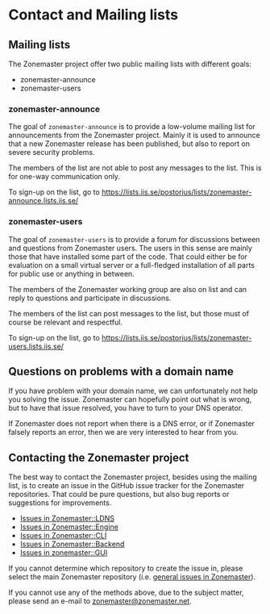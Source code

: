 # Contact and Mailing lists

## Mailing lists

The Zonemaster project offer two public mailing lists with
different goals:

* zonemaster-announce
* zonemaster-users

### zonemaster-announce

The goal of `zonemaster-announce` is to provide a low-volume
mailing list for announcements from the Zonemaster project. Mainly
it is used to announce that a new Zonemaster release has been
published, but also to report on severe security problems.

The members of the list are not able to post any messages to the
list. This is for one-way communication only.

To sign-up on the list, go to
https://lists.iis.se/postorius/lists/zonemaster-announce.lists.iis.se/

### zonemaster-users

The goal of `zonemaster-users` is to provide a forum for discussions
between and questions from Zonemaster users. The users in this sense
are mainly those that have installed some part of the code. That
could either be for evaluation on a small virtual server or a
full-fledged installation of all parts for public use or anything
in between.

The members of the Zonemaster working group are also on list and can
reply to questions and participate in discussions.

The members of the list can post messages to the list, but those
must of course be relevant and respectful.

To sign-up on the list, go to
https://lists.iis.se/postorius/lists/zonemaster-users.lists.iis.se/

## Questions on problems with a domain name

If you have problem with your domain name, we can unfortunately not
help you solving the issue. Zonemaster can hopefully point out what
is wrong, but to have that issue resolved, you have to turn to
your DNS operator.

If Zonemaster does not report when there is a DNS error, or if
Zonemaster falsely reports an error, then we are very interested
to hear from you.

## Contacting the Zonemaster project

The best way to contact the Zonemaster project, besides using the
mailing list, is to create an issue in the GitHub issue tracker
for the Zonemaster repositories. That could be pure questions, but also
bug reports or suggestions for improvements.

* [Issues in Zonemaster::LDNS](https://github.com/zonemaster/zonemaster-ldns/issues)
* [Issues in Zonemaster::Engine](https://github.com/zonemaster/zonemaster-engine/issues)
* [Issues in Zonemaster::CLI](https://github.com/zonemaster/zonemaster-cli/issues)
* [Issues in Zonemaster::Backend](https://github.com/zonemaster/zonemaster-backend/issues)
* [Issues in zonemaster::GUI](https://github.com/zonemaster/zonemaster-gui/issues)

If you cannot determine which repository to create the issue in, please
select the main Zonemaster repository (i.e.
[general issues in Zonemaster](https://github.com/zonemaster/zonemaster/issues)).

If you cannot use any of the methods above, due to the subject matter, please
send an e-mail to zonemaster@zonemaster.net.
